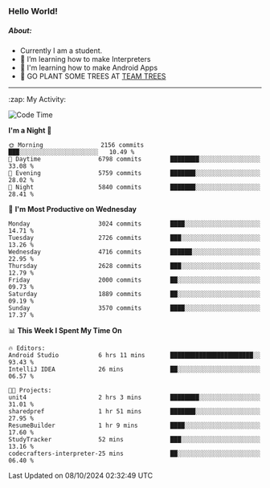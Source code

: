 ### Hello World!

##### About:
- Currently I am a student.
- 🌱 I’m learning how to make Interpreters
- 🌱 I'm learning how to make Android Apps
- 🌱 GO PLANT SOME TREES AT [TEAM TREES](https://teamtrees.org/)

---
  <summary>:zap: My Activity:</summary>
  
<!--START_SECTION:waka-->
![Code Time](http://img.shields.io/badge/Code%20Time-1%2C491%20hrs%205%20mins-blue)

**I'm a Night 🦉** 

```text
🌞 Morning                2156 commits        ███░░░░░░░░░░░░░░░░░░░░░░   10.49 % 
🌆 Daytime                6798 commits        ████████░░░░░░░░░░░░░░░░░   33.08 % 
🌃 Evening                5759 commits        ███████░░░░░░░░░░░░░░░░░░   28.02 % 
🌙 Night                  5840 commits        ███████░░░░░░░░░░░░░░░░░░   28.41 % 
```
📅 **I'm Most Productive on Wednesday** 

```text
Monday                   3024 commits        ████░░░░░░░░░░░░░░░░░░░░░   14.71 % 
Tuesday                  2726 commits        ███░░░░░░░░░░░░░░░░░░░░░░   13.26 % 
Wednesday                4716 commits        ██████░░░░░░░░░░░░░░░░░░░   22.95 % 
Thursday                 2628 commits        ███░░░░░░░░░░░░░░░░░░░░░░   12.79 % 
Friday                   2000 commits        ██░░░░░░░░░░░░░░░░░░░░░░░   09.73 % 
Saturday                 1889 commits        ██░░░░░░░░░░░░░░░░░░░░░░░   09.19 % 
Sunday                   3570 commits        ████░░░░░░░░░░░░░░░░░░░░░   17.37 % 
```


📊 **This Week I Spent My Time On** 

```text
🔥 Editors: 
Android Studio           6 hrs 11 mins       ███████████████████████░░   93.43 % 
IntelliJ IDEA            26 mins             ██░░░░░░░░░░░░░░░░░░░░░░░   06.57 % 

🐱‍💻 Projects: 
unit4                    2 hrs 3 mins        ████████░░░░░░░░░░░░░░░░░   31.01 % 
sharedpref               1 hr 51 mins        ███████░░░░░░░░░░░░░░░░░░   27.95 % 
ResumeBuilder            1 hr 9 mins         ████░░░░░░░░░░░░░░░░░░░░░   17.60 % 
StudyTracker             52 mins             ███░░░░░░░░░░░░░░░░░░░░░░   13.16 % 
codecrafters-interpreter-25 mins             ██░░░░░░░░░░░░░░░░░░░░░░░   06.40 % 
```


 Last Updated on 08/10/2024 02:32:49 UTC
<!--END_SECTION:waka-->
